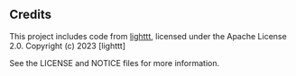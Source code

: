 ## Credits

This project includes code from [lighttt](https://github.com/lighttt/OrderTea), licensed under the Apache License 2.0.
Copyright (c) 2023 [lighttt]

See the LICENSE and NOTICE files for more information.
